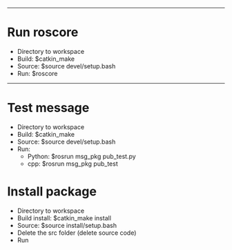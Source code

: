 --------------------------------------------------------------------------------------
# Run roscore
- Directory to workspace
- Build: $catkin_make
- Source: $source devel/setup.bash
- Run: $roscore

--------------------------------------------------------------------------------------
# Test message
- Directory to workspace
- Build: $catkin_make
- Source: $source devel/setup.bash
- Run:
    + Python: $rosrun msg_pkg pub_test.py
    + cpp: $rosrun msg_pkg pub_test

# Install package
- Directory to workspace
- Build install: $catkin_make install
- Source: $source install/setup.bash
- Delete the src folder (delete source code)
- Run
